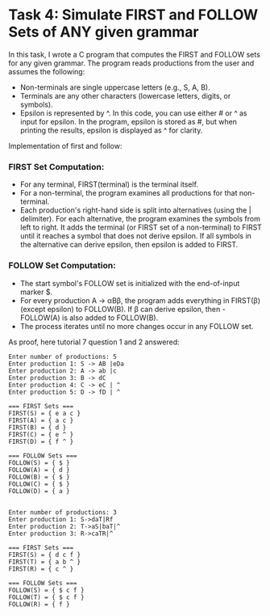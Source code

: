 # Task 4: Simulate FIRST and FOLLOW Sets of **ANY** given grammar

In this task, I wrote a C program that computes the FIRST and FOLLOW sets for any given grammar. The program reads productions from the user and assumes the following:

- Non-terminals are single uppercase letters (e.g., S, A, B).
- Terminals are any other characters (lowercase letters, digits, or symbols).
- Epsilon is represented by ^. In this code, you can use either # or ^ as input for epsilon. In the program, epsilon is stored as #, but when printing the results, epsilon is displayed as ^ for clarity.

Implementation of first and follow:

### FIRST Set Computation:

- For any terminal, FIRST(terminal) is the terminal itself.
- For a non-terminal, the program examines all productions for that non-terminal.
- Each production's right-hand side is split into alternatives (using the | delimiter). For each alternative, the program examines the symbols from left to right. It adds the terminal (or FIRST set of a non-terminal) to FIRST until it reaches a symbol that does not derive epsilon. If all symbols in the alternative can derive epsilon, then epsilon is added to FIRST.

### FOLLOW Set Computation:

- The start symbol's FOLLOW set is initialized with the end-of-input marker $.
- For every production A -> αBβ, the program adds everything in FIRST(β) (except epsilon) to FOLLOW(B). If β can derive epsilon, then - FOLLOW(A) is also added to FOLLOW(B).
- The process iterates until no more changes occur in any FOLLOW set.


As proof, here tutorial 7 question 1 and 2 answered:

```
Enter number of productions: 5
Enter production 1: S -> AB |eDa
Enter production 2: A -> ab |c
Enter production 3: B -> dC
Enter production 4: C -> eC | ^
Enter production 5: D -> fD | ^ 

=== FIRST Sets ===
FIRST(S) = { e a c }
FIRST(A) = { a c }
FIRST(B) = { d }
FIRST(C) = { e ^ }
FIRST(D) = { f ^ }

=== FOLLOW Sets ===
FOLLOW(S) = { $ }
FOLLOW(A) = { d }
FOLLOW(B) = { $ }
FOLLOW(C) = { $ }
FOLLOW(D) = { a }


Enter number of productions: 3
Enter production 1: S->daT|Rf
Enter production 2: T->aS|baT|^
Enter production 3: R->caTR|^

=== FIRST Sets ===
FIRST(S) = { d c f }
FIRST(T) = { a b ^ }
FIRST(R) = { c ^ }

=== FOLLOW Sets ===
FOLLOW(S) = { $ c f }
FOLLOW(T) = { $ c f }
FOLLOW(R) = { f }
```